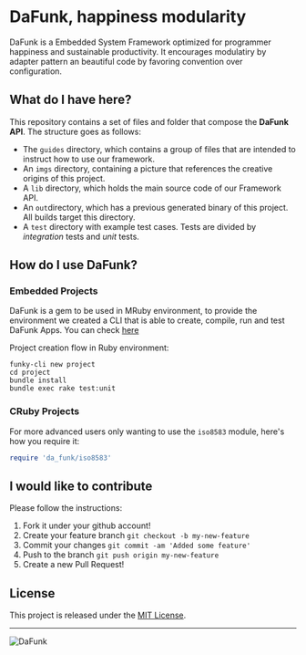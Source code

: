 # DaFunk, happiness modularity

DaFunk is a Embedded System Framework optimized for programmer happiness and sustainable productivity. It encourages modulatiry by adapter pattern an beautiful code by favoring convention over configuration.

## What do I have here?

This repository contains a set of files and folder that compose the
**DaFunk API**. The structure goes as follows:

- The `guides` directory, which contains a group of files that are intended to instruct how to use our framework.
- An `imgs` directory, containing a picture that references the creative origins of this project.
- A `lib` directory, which holds the main source code of our Framework API.
- An `out`directory, which has a previous generated binary of this project. All builds target this directory.
- A `test` directory with example test cases. Tests are divided by _integration_ tests and _unit_ tests.

## How do I use DaFunk?

### Embedded Projects

DaFunk is a gem to be used in MRuby environment, to provide the environment we created a CLI that is able to create, compile, run and test DaFunk Apps. You can check [here](http://github.com/da-funk/funky-cli)

Project creation flow in Ruby environment:

```
funky-cli new project
cd project
bundle install
bundle exec rake test:unit
```

### CRuby Projects

For more advanced users only wanting to use the `iso8583` module, here's how you require it:

```ruby
require 'da_funk/iso8583'
```

## I would like to contribute

Please follow the instructions:

1. Fork it under your github account!
2. Create your feature branch `git checkout -b my-new-feature`
3. Commit your changes `git commit -am 'Added some feature'`
4. Push to the branch `git push origin my-new-feature`
5. Create a new Pull Request!

## License

This project is released under the [MIT License](https://opensource.org/licenses/MIT).

---

![DaFunk](https://raw.githubusercontent.com/cloudwalkio/da_funk/master/imgs/daft-punk-da-funk.jpg)
